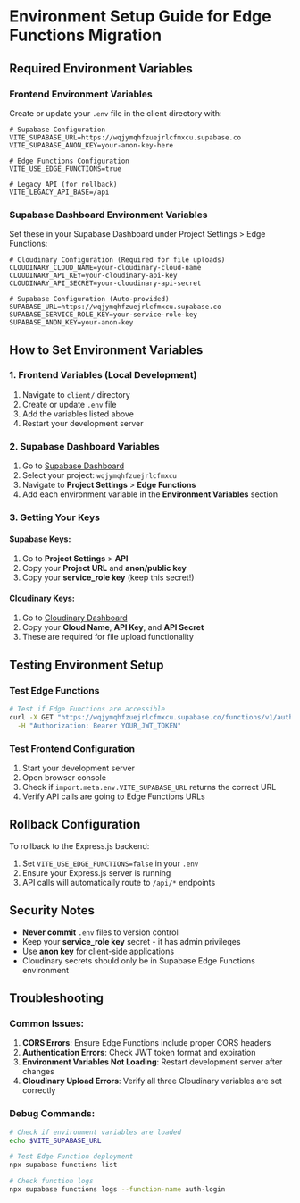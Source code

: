 # Environment Setup Guide for Edge Functions Migration

## Required Environment Variables

### Frontend Environment Variables
Create or update your `.env` file in the client directory with:

```env
# Supabase Configuration
VITE_SUPABASE_URL=https://wqjymqhfzuejrlcfmxcu.supabase.co
VITE_SUPABASE_ANON_KEY=your-anon-key-here

# Edge Functions Configuration
VITE_USE_EDGE_FUNCTIONS=true

# Legacy API (for rollback)
VITE_LEGACY_API_BASE=/api
```

### Supabase Dashboard Environment Variables
Set these in your Supabase Dashboard under Project Settings > Edge Functions:

```env
# Cloudinary Configuration (Required for file uploads)
CLOUDINARY_CLOUD_NAME=your-cloudinary-cloud-name
CLOUDINARY_API_KEY=your-cloudinary-api-key
CLOUDINARY_API_SECRET=your-cloudinary-api-secret

# Supabase Configuration (Auto-provided)
SUPABASE_URL=https://wqjymqhfzuejrlcfmxcu.supabase.co
SUPABASE_SERVICE_ROLE_KEY=your-service-role-key
SUPABASE_ANON_KEY=your-anon-key
```

## How to Set Environment Variables

### 1. Frontend Variables (Local Development)
1. Navigate to `client/` directory
2. Create or update `.env` file
3. Add the variables listed above
4. Restart your development server

### 2. Supabase Dashboard Variables
1. Go to [Supabase Dashboard](https://supabase.com/dashboard)
2. Select your project: `wqjymqhfzuejrlcfmxcu`
3. Navigate to **Project Settings** > **Edge Functions**
4. Add each environment variable in the **Environment Variables** section

### 3. Getting Your Keys

#### Supabase Keys:
1. Go to **Project Settings** > **API**
2. Copy your **Project URL** and **anon/public key**
3. Copy your **service_role key** (keep this secret!)

#### Cloudinary Keys:
1. Go to [Cloudinary Dashboard](https://cloudinary.com/console)
2. Copy your **Cloud Name**, **API Key**, and **API Secret**
3. These are required for file upload functionality

## Testing Environment Setup

### Test Edge Functions
```bash
# Test if Edge Functions are accessible
curl -X GET "https://wqjymqhfzuejrlcfmxcu.supabase.co/functions/v1/auth-profile" \
  -H "Authorization: Bearer YOUR_JWT_TOKEN"
```

### Test Frontend Configuration
1. Start your development server
2. Open browser console
3. Check if `import.meta.env.VITE_SUPABASE_URL` returns the correct URL
4. Verify API calls are going to Edge Functions URLs

## Rollback Configuration

To rollback to the Express.js backend:
1. Set `VITE_USE_EDGE_FUNCTIONS=false` in your `.env`
2. Ensure your Express.js server is running
3. API calls will automatically route to `/api/*` endpoints

## Security Notes

- **Never commit** `.env` files to version control
- Keep your **service_role key** secret - it has admin privileges
- Use **anon key** for client-side applications
- Cloudinary secrets should only be in Supabase Edge Functions environment

## Troubleshooting

### Common Issues:

1. **CORS Errors**: Ensure Edge Functions include proper CORS headers
2. **Authentication Errors**: Check JWT token format and expiration
3. **Environment Variables Not Loading**: Restart development server after changes
4. **Cloudinary Upload Errors**: Verify all three Cloudinary variables are set correctly

### Debug Commands:
```bash
# Check if environment variables are loaded
echo $VITE_SUPABASE_URL

# Test Edge Function deployment
npx supabase functions list

# Check function logs
npx supabase functions logs --function-name auth-login
```
